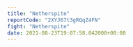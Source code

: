 ```yaml
---
title: "Netherspite"
reportCode: "2XYJ67t3gRQqZ4FN"
fight: "Netherspite"
date: 2021-08-23T19:07:58.042000+00:00
---
```

